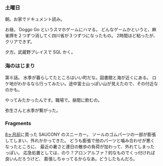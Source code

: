 ### 土曜日

朝。お家でドキュメント読み。

お昼。
Doggo Go というスマホゲームにハマる。
どんなゲームかというと、麻雀牌を２つずつ消してく四川省が３つずつになったもの。
2時間ほど粘ったが、クリアできず。

夕方。武蔵野プレイスで SQL かく。

### 海のはじまり

第６話。
水季が暮らしてたところはいい町だな。図書館と海が近くにある。
ロケ地がわかるなら行ってみたい。途中富士山っぽい山が見えたので、その付近なのかも。

やってみたかったんです。職場で。昼間に飲むの。

弥生さんと水季が繋がった。

### Fragments

[8ヶ月前](https://github.com/toasa/diary/blob/main/2023/12/18.md)に買った SAUCONY のスニーカー。
ソールのゴムパーツの一部が膨張してしまい、外れかかってきた。
どうも膨張で他のパーツと噛み合わせが悪くなったところに、
最近の暑さと連日の散歩の負荷が加わって、外れてしまったっぽい。
応急処置としては、のり？アロンアルファ？的なものでくっ付ければ良いんだろうけど、
膨張しちゃってるからなあ。どうしたもんだろ。